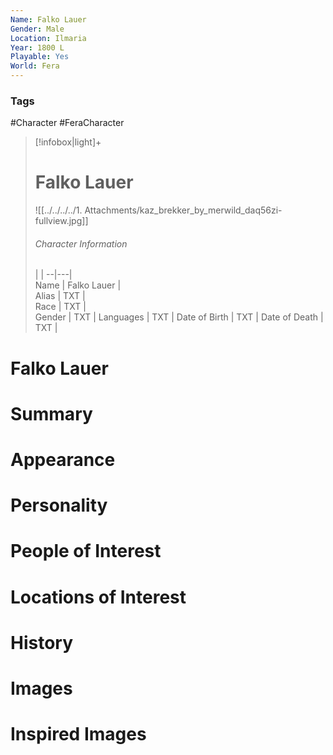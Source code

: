 ```yaml
---
Name: Falko Lauer
Gender: Male
Location: Ilmaria
Year: 1800 L
Playable: Yes
World: Fera
---
```


### Tags
#Character #FeraCharacter 

> [!infobox|light]+  
> # Falko Lauer  
> ![[../../../../1. Attachments/kaz_brekker_by_merwild_daq56zi-fullview.jpg]]
> ###### Character Information
>  |   |
> --|---|  
> Name | Falko Lauer |  
> Alias | TXT |  
> Race | TXT |  
> Gender | TXT |
> Languages | TXT |
> Date of Birth | TXT |
> Date of Death | TXT |

# Falko Lauer

# Summary

# Appearance

# Personality

# People of Interest

# Locations of Interest

# History

# Images

# Inspired Images
